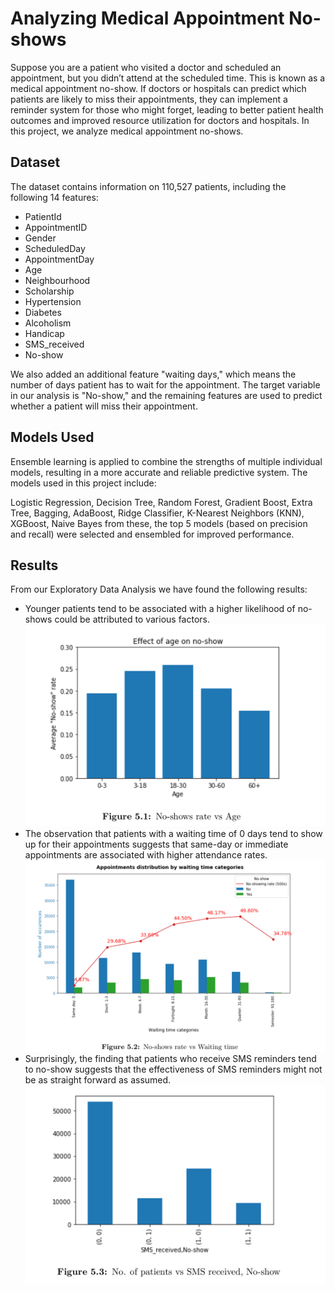 
# Analyzing Medical Appointment No-shows

Suppose you are a patient who visited a doctor and scheduled an appointment, but you didn’t attend at the scheduled time. This is known as a medical appointment no-show. If doctors or hospitals can predict which patients are likely to miss their appointments, they can implement a reminder system for those who might forget, leading to better patient health outcomes and improved resource utilization for doctors and hospitals. In this project, we analyze medical appointment no-shows.


## Dataset

The dataset contains information on 110,527 patients, including the following 14 features:

- PatientId
- AppointmentID
- Gender
- ScheduledDay
- AppointmentDay
- Age
- Neighbourhood
- Scholarship
- Hypertension
- Diabetes
- Alcoholism
- Handicap
- SMS_received
- No-show

We also added an additional feature "waiting days," which means the number of days patient has to wait for the appointment. The target variable in our analysis is "No-show," and the remaining features are used to predict whether a patient will miss their appointment.

## Models Used

Ensemble learning is applied to combine the strengths of multiple individual models, resulting in a more accurate and reliable predictive system. The models used in this project include:

Logistic Regression, Decision Tree, Random Forest, Gradient Boost, Extra Tree, Bagging, AdaBoost, Ridge Classifier, K-Nearest Neighbors (KNN), XGBoost, Naive Bayes from these, the top 5 models (based on precision and recall) were selected and ensembled for improved performance.

## Results

 From our Exploratory Data Analysis we have found the following results:
 - Younger patients tend to be associated with a higher likelihood of no-shows could be attributed to various factors.
![App Screenshot](https://github.com/harrshyadav24/Analyzing-Medical-Appointment-No-Shows/blob/main/Screenshot%202024-09-09%20010854.png)
- The observation that patients with a waiting time of 0 days tend to show up for their appointments suggests that same-day or immediate appointments are associated with higher attendance rates.
![App Screenshot](https://github.com/harrshyadav24/Analyzing-Medical-Appointment-No-Shows/blob/main/Screenshot%202024-09-09%20011143.png)
- Surprisingly, the finding that patients who receive SMS reminders tend to no-show suggests that the effectiveness of SMS reminders might not be as straight forward as assumed.
![App Screenshot](https://github.com/harrshyadav24/Analyzing-Medical-Appointment-No-Shows/blob/main/Screenshot%202024-09-09%20011213.png)